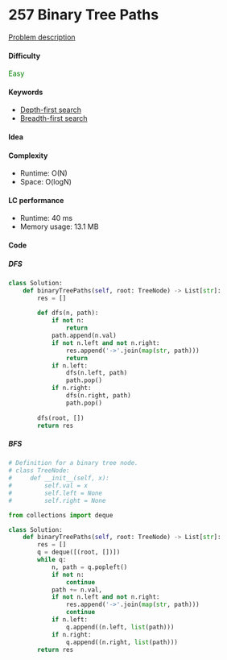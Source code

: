 257 Binary Tree Paths
=======================
[Problem description](https://leetcode.com/problems/binary-tree-paths/)

#### Difficulty
<span style="color:green">Easy</span>

#### Keywords
- [Depth-first search](../categories/dfs.md)
- [Breadth-first search](../categories/bfs.md)

#### Idea

#### Complexity
- Runtime: O(N)
- Space: O(logN)

#### LC performance
- Runtime: 40 ms
- Memory usage: 13.1 MB

#### Code
##### DFS
```python
class Solution:
    def binaryTreePaths(self, root: TreeNode) -> List[str]:
        res = []
        
        def dfs(n, path):
            if not n:
                return
            path.append(n.val)
            if not n.left and not n.right:
                res.append('->'.join(map(str, path)))
                return
            if n.left:
                dfs(n.left, path)
                path.pop()
            if n.right:
                dfs(n.right, path)
                path.pop()
           
        dfs(root, [])
        return res
```

##### BFS
```python
# Definition for a binary tree node.
# class TreeNode:
#     def __init__(self, x):
#         self.val = x
#         self.left = None
#         self.right = None

from collections import deque

class Solution:
    def binaryTreePaths(self, root: TreeNode) -> List[str]:
        res = []
        q = deque([(root, [])])
        while q:
            n, path = q.popleft()
            if not n:
                continue
            path += n.val,
            if not n.left and not n.right:
                res.append('->'.join(map(str, path)))
                continue
            if n.left:
                q.append((n.left, list(path)))
            if n.right:
                q.append((n.right, list(path)))
        return res
```